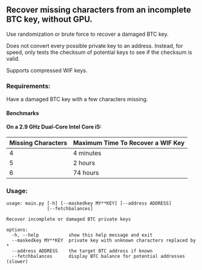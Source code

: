## Recover missing characters from an incomplete BTC key, without GPU.

Use randomization or brute force to recover a damaged BTC key. 

Does not convert every possible private key to an address. Instead, for speed, only tests the checksum of potential keys to see if the checksum is valid.

Supports compressed WIF keys. 

### Requirements:

Have a damaged BTC key with a few characters missing.

#### Benchmarks 

#### On a 2.9 GHz Dual-Core Intel Core i5:

| Missing Characters | Maximum Time To Recover a WIF Key |
|--------------------|-----------------------------------|
| 4                  | 4 minutes                         |
| 5                  | 2 hours                           |
| 6                  | 74 hours                          |

### Usage:

```
usage: main.py [-h] [--maskedkey MY**KEY] [--address ADDRESS]
               [--fetchbalances]

Recover incomplete or damaged BTC private keys

options:
  -h, --help           show this help message and exit
  --maskedkey MY**KEY  private key with unknown characters replaced by *
  --address ADDRESS    the target BTC address if known
  --fetchbalances      display BTC balance for potential addresses (slower)
```

